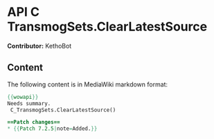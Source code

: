 # API C TransmogSets.ClearLatestSource

**Contributor:** KethoBot

## Content

The following content is in MediaWiki markdown format:

```mediawiki
{{wowapi}}
Needs summary.
 C_TransmogSets.ClearLatestSource()

==Patch changes==
* {{Patch 7.2.5|note=Added.}}
```
